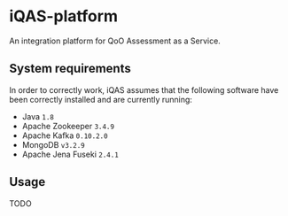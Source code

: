 # iQAS-platform

An integration platform for QoO Assessment as a Service.

## System requirements

In order to correctly work, iQAS assumes that the following software have been correctly installed and are currently running:
* Java `1.8`
* Apache Zookeeper `3.4.9`
* Apache Kafka `0.10.2.0`
* MongoDB `v3.2.9`
* Apache Jena Fuseki `2.4.1`

## Usage

TODO
